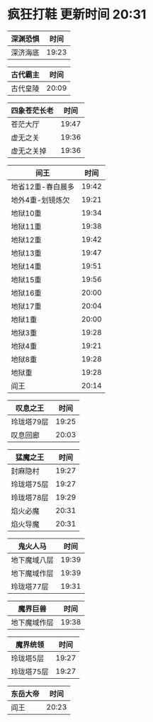 # 疯狂打鞋 更新时间 20:31

| 深渊恐惧   | 时间    |
|--------|-------|
| 深济海底 | 19:23 |

| 古代霸主   | 时间    |
|--------|-------|
| 古代皇陵 | 20:09 |

| 四象苍茫长老   | 时间    |
|--------|-------|
| 苍茫大厅 | 19:47 |
| 虚无之关 | 19:36 |
| 虚无之关掉 | 19:36 |

| 间王   | 时间    |
|--------|-------|
| 地省12重-春白晨多 | 19:42 |
| 地外4重-划镜炼欠 | 19:21 |
| 地狱10重 | 19:34 |
| 地狱11重 | 19:38 |
| 地狱12重 | 19:42 |
| 地狱13重 | 19:47 |
| 地狱14重 | 19:51 |
| 地狱15重 | 19:56 |
| 地狱16重 | 20:00 |
| 地狱17重 | 20:04 |
| 地狱1重 | 20:00 |
| 地狱3重 | 19:28 |
| 地狱4重 | 19:21 |
| 地狱8重 | 19:28 |
| 地狱重 | 19:28 |
| 阎王 | 20:14 |

| 叹息之王   | 时间    |
|--------|-------|
| 玲珑塔79层 | 19:25 |
| 叹息回廊 | 20:03 |

| 猛魔之王   | 时间    |
|--------|-------|
| 封麻隐村 | 19:27 |
| 玲珑塔75层 | 19:27 |
| 玲珑塔78层 | 19:29 |
| 焰火必魔 | 20:31 |
| 焰火导魔 | 20:31 |

| 鬼火人马   | 时间    |
|--------|-------|
| 地下魔域八层 | 19:39 |
| 地下魔域作层 | 19:39 |
| 玲珑塔77层 | 19:31 |

| 魔界巨兽   | 时间    |
|--------|-------|
| 地下魔域作层 | 19:38 |

| 魔界统领   | 时间    |
|--------|-------|
| 玲珑塔5层 | 19:27 |
| 玲珑塔75层 | 19:27 |

| 东岳大帝   | 时间    |
|--------|-------|
| 阎王 | 20:23 |